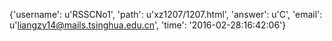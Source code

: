 {'username': u'RSSCNo1', 'path': u'xz1207/1207.html', 'answer': u'C', 'email': u'liangzy14@mails.tsinghua.edu.cn', 'time': '2016-02-28:16:42:06'}